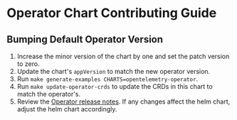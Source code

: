 # Operator Chart Contributing Guide

## Bumping Default Operator Version

1. Increase the minor version of the chart by one and set the patch version to zero.
1. Update the chart's `appVersion` to match the new operator version.
1. Run `make generate-examples CHARTS=opentelemetry-operator`.
1. Run `make update-operator-crds` to update the CRDs in this chart to match the operator's.
1. Review the [Operator release notes](https://github.com/open-telemetry/opentelemetry-operator/releases).  If any changes affect the helm chart, adjust the helm chart accordingly.
